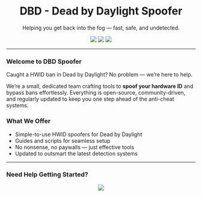 <h1 align="center"> DBD - Dead by Daylight Spoofer</h1>
<p align="center">Helping you get back into the fog — fast, safe, and undetected.</p>
<p align="center">
  <img src="https://img.shields.io/badge/Status-Active-brightgreen?style=flat-square" />
  <img src="https://img.shields.io/badge/Anti%20Cheat%20Bypass-Dead%20by%20Daylight-blue?style=flat-square" />
  <img src="https://img.shields.io/badge/Last%20Update-March%202025-orange?style=flat-square" />
</p>
<hr />
<h3> Welcome to DBD Spoofer</h3>
<p>Caught a HWID ban in Dead by Daylight? No problem — we’re here to help.

We’re a small, dedicated team crafting tools to <strong>spoof your hardware ID</strong> and bypass bans effortlessly. Everything is open-source, community-driven, and regularly updated to keep you one step ahead of the anti-cheat systems.</p>
<h3> What We Offer</h3>
<ul>
  <li>Simple-to-use HWID spoofers for Dead by Daylight</li>
  <li>Guides and scripts for seamless setup</li>
  <li>No nonsense, no paywalls — just effective tools</li>
  <li>Updated to outsmart the latest detection systems</li>
</ul>
<hr />
<h3> Need Help Getting Started?</h3>
<p align="center">
  <a href="https://www.youtube.com/watch?v=b8XyEwxpccE" target="_blank">
    <img src="https://img.shields.io/badge/Watch%20YouTube%20Guide-Click%20Here-red?style=for-the-badge&logo=youtube" />
  </a>
</p>

